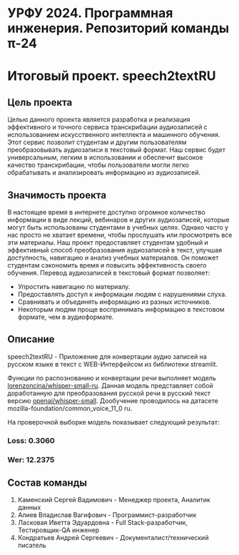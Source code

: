 # УРФУ 2024. Программная инженерия. Репозиторий команды π-24 
# Итоговый проект. speech2textRU
## Цель проекта
Целью данного проекта является разработка и реализация эффективного и точного сервиса транскрибации аудиозаписей с использованием искусственного интеллекта и машинного обучения. Этот сервис позволит студентам и другим пользователям преобразовывать аудиозаписи в текстовый формат. Наш сервис будет универсальным, легким в использовании и обеспечит высокое качество транскрибации, чтобы пользователи могли легко обрабатывать и анализировать информацию из аудиозаписей.

## Значимость проекта
В настоящее время в интернете доступно огромное количество информации в виде лекций, вебинаров и других аудиозаписей, которые могут быть использованы студентами в учебных целях. Однако часто у нас просто не хватает времени, чтобы прослушать или просмотреть все эти материалы. Наш проект предоставляет студентам удобный и эффективный способ преобразования аудиозаписей в текст, улучшая доступность, навигацию и анализ учебных материалов. Он поможет студентам сэкономить время и повысить эффективность своего обучения. Перевод аудиозаписей в текстовый формат позволяет:
- Упростить навигацию по материалу.
- Предоставлять доступ к информации людям с нарушениями слуха.
- Сравнивать и объединять информацию из разных источников.
- Некоторым людям проще воспринимать информацию в текстовом формате, чем в аудиоформате.

## Описание
speech2textRU - Приложение для конвертации аудио записей на русском языке в текст с WEB-Интерфейсом из библиотеки streamlit.

Функции по распознованию и конвертации речи выполняет модель [lorenzoncina/whisper-small-ru](https://huggingface.co/lorenzoncina/whisper-small-ru).
Данная модель представляет собой доработанную для преобразования русской речи в русский текст версию [openai/whisper-small](https://huggingface.co/openai/whisper-small). 
Дообучение проводилось на датасете mozilla-foundation/common_voice_11_0 ru. 

На проверочной выборке модель показывает следующий результат:
### Loss: 0.3060
### Wer: 12.2375

## Состав команды
1.  Каменский Сергей Вадимович - Менеджер проекта, Аналитик данных
2.  Алиев Владислав Вагифович - Программист-разработчик
3.  Ласковая Иветта Эдуардовна -  Full Stack-разработчик, Тестировщик-QA инженер
4.  Кондратьев Андрей Сергеевич - Документалист/технический писатель

